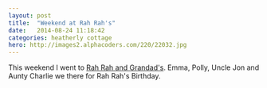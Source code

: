 ```yaml
---
layout: post
title:  "Weekend at Rah Rah's"
date:   2014-08-24 11:18:42
categories: heatherly cottage
hero: http://images2.alphacoders.com/220/22032.jpg
---
```


This weekend I went to [Rah Rah and Grandad's](http://heatherlycottage.com). Emma, Polly, Uncle Jon and Aunty Charlie we there for
Rah Rah's Birthday.  
